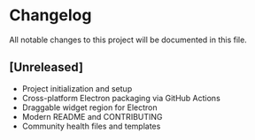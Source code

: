 # Changelog

All notable changes to this project will be documented in this file.

## [Unreleased]
- Project initialization and setup
- Cross-platform Electron packaging via GitHub Actions
- Draggable widget region for Electron
- Modern README and CONTRIBUTING
- Community health files and templates

